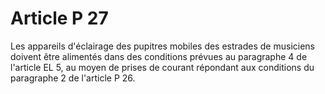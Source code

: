 # Article P 27

Les appareils d'éclairage des pupitres mobiles des estrades de musiciens doivent être alimentés dans des conditions prévues au paragraphe 4 de l'article EL 5, au moyen de prises de courant répondant aux conditions du paragraphe 2 de l'article P 26.
